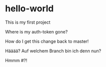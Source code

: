 # hello-world
This is my first project

Where is my auth-token gone?

How do I get this change back to master!

Hääää? Auf welchem Branch bin ich denn nun?

Hmmm #?!
